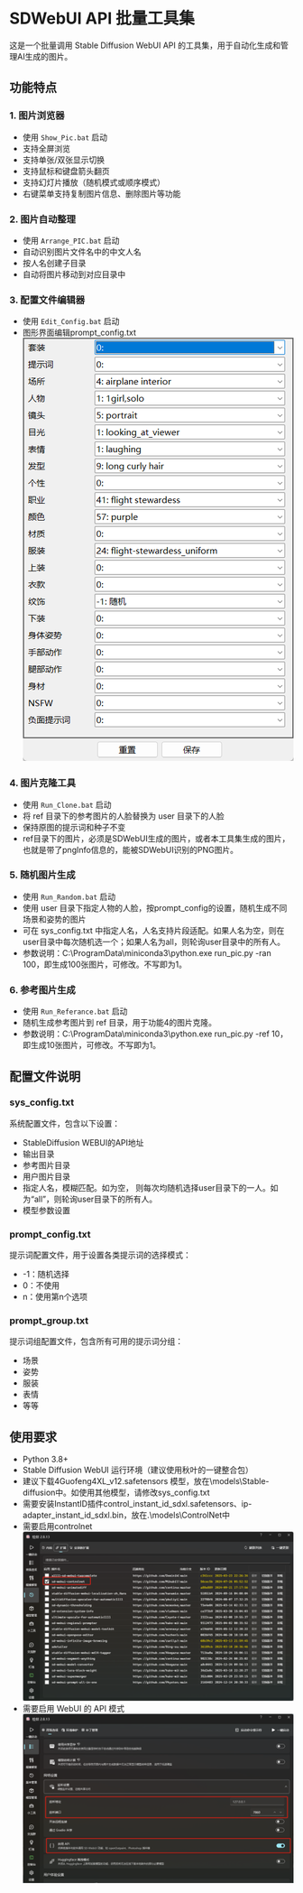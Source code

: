 # SDWebUI API 批量工具集

这是一个批量调用 Stable Diffusion WebUI API 的工具集，用于自动化生成和管理AI生成的图片。

## 功能特点

### 1. 图片浏览器
- 使用 `Show_Pic.bat` 启动
- 支持全屏浏览
- 支持单张/双张显示切换
- 支持鼠标和键盘箭头翻页
- 支持幻灯片播放（随机模式或顺序模式）
- 右键菜单支持复制图片信息、删除图片等功能

### 2. 图片自动整理
- 使用 `Arrange_PIC.bat` 启动
- 自动识别图片文件名中的中文人名
- 按人名创建子目录
- 自动将图片移动到对应目录中

### 3. 配置文件编辑器
- 使用 `Edit_Config.bat` 启动
- 图形界面编辑prompt_config.txt
![alt text](image1.png)

### 4. 图片克隆工具
- 使用 `Run_Clone.bat` 启动
- 将 ref 目录下的参考图片的人脸替换为 user 目录下的人脸
- 保持原图的提示词和种子不变
- ref目录下的图片，必须是SDWebUI生成的图片，或者本工具集生成的图片，也就是带了pngInfo信息的，能被SDWebUI识别的PNG图片。

### 5. 随机图片生成
- 使用 `Run_Random.bat` 启动
- 使用 user 目录下指定人物的人脸，按prompt_config的设置，随机生成不同场景和姿势的图片
- 可在 sys_config.txt 中指定人名，人名支持片段适配。如果人名为空，则在user目录中每次随机选一个；如果人名为all，则轮询user目录中的所有人。
- 参数说明：C:\ProgramData\miniconda3\python.exe run_pic.py -ran 100，即生成100张图片，可修改。不写即为1。

### 6. 参考图片生成
- 使用 `Run_Referance.bat` 启动
- 随机生成参考图片到 ref 目录，用于功能4的图片克隆。
- 参数说明：C:\ProgramData\miniconda3\python.exe run_pic.py -ref 10，即生成10张图片，可修改。不写即为1。


## 配置文件说明

### sys_config.txt
系统配置文件，包含以下设置：
- StableDiffusion WEBUI的API地址
- 输出目录
- 参考图片目录
- 用户图片目录
- 指定人名，模糊匹配。如为空， 则每次均随机选择user目录下的一人。如为“all”，则轮询user目录下的所有人。
- 模型参数设置

### prompt_config.txt
提示词配置文件，用于设置各类提示词的选择模式：
- -1：随机选择
- 0：不使用
- n：使用第n个选项

### prompt_group.txt
提示词组配置文件，包含所有可用的提示词分组：
- 场景
- 姿势
- 服装
- 表情
- 等等

## 使用要求

- Python 3.8+
- Stable Diffusion WebUI 运行环境（建议使用秋叶的一键整合包）
- 建议下载4Guofeng4XL_v12.safetensors 模型，放在\models\Stable-diffusion中。如使用其他模型，请修改sys_config.txt
- 需要安装InstantID插件control_instant_id_sdxl.safetensors、ip-adapter_instant_id_sdxl.bin，放在.\models\ControlNet中
- 需要启用controlnet
![alt text](image2.png)
- 需要启用 WebUI 的 API 模式
![alt text](image3.png)

